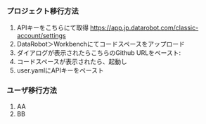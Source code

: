 ### プロジェクト移行方法

1. APIキーをこちらにて取得 https://app.jp.datarobot.com/classic-account/settings
2. DataRobot＞Workbenchにてコードスペースをアップロード
3. ダイアログが表示されたらこちらのGithub URLをペースト: 
4. コードスペースが表示されたら、起動し
5. user.yamlにAPIキーをペースト



### ユーザ移行方法
1. AA
2. BB